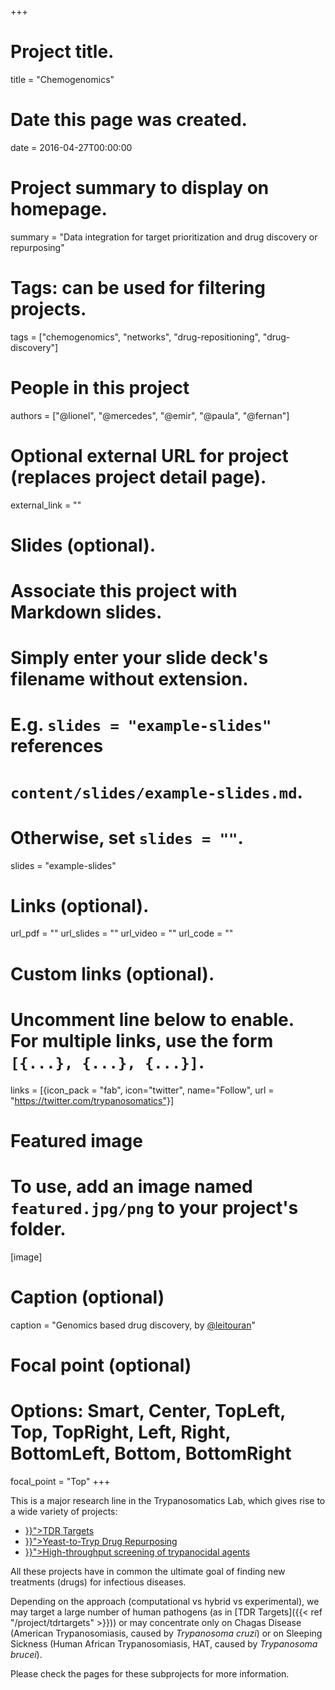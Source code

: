 +++
# Project title.
title = "Chemogenomics"

# Date this page was created.
date = 2016-04-27T00:00:00

# Project summary to display on homepage.
summary = "Data integration for target prioritization and drug discovery or repurposing"

# Tags: can be used for filtering projects.
tags = ["chemogenomics", "networks", "drug-repositioning", "drug-discovery"]

# People in this project
authors = ["@lionel", "@mercedes", "@emir", "@paula", "@fernan"]

# Optional external URL for project (replaces project detail page).
external_link = ""

# Slides (optional).
#   Associate this project with Markdown slides.
#   Simply enter your slide deck's filename without extension.
#   E.g. `slides = "example-slides"` references 
#   `content/slides/example-slides.md`.
#   Otherwise, set `slides = ""`.
slides = "example-slides"

# Links (optional).
url_pdf = ""
url_slides = ""
url_video = ""
url_code = ""

# Custom links (optional).
#   Uncomment line below to enable. For multiple links, use the form `[{...}, {...}, {...}]`.
links = [{icon_pack = "fab", icon="twitter", name="Follow", url = "https://twitter.com/trypanosomatics"}]

# Featured image
# To use, add an image named `featured.jpg/png` to your project's folder. 
[image]
  # Caption (optional)
  caption = "Genomics based drug discovery, by [@leitouran](/authors/lionel)"
  
  # Focal point (optional)
  # Options: Smart, Center, TopLeft, Top, TopRight, Left, Right, BottomLeft, Bottom, BottomRight
  focal_point = "Top"
+++

This is a major research line in the Trypanosomatics Lab, which gives rise to a wide variety of projects: 

<ul>
  <li><a href="{{< ref "/project/tdrtargets" >}}">TDR Targets</a></li>
  <li><a href="{{< ref "/project/Yeast-repo" >}}">Yeast-to-Tryp Drug Repurposing</a></li>
  <li><a href="{{< ref "/project/HTS" >}}">High-throughput screening of trypanocidal agents</a></li>
</ul>

All these projects have in common the ultimate goal of finding new
treatments (drugs) for infectious diseases. 

Depending on the approach (computational vs hybrid vs experimental), we may
target a large number of human pathogens (as in [TDR Targets]({{< ref
"/project/tdrtargets" >}})) or may concentrate only on Chagas Disease
(American Trypanosomiasis, caused by _Trypanosoma cruzi_) or on Sleeping
Sickness (Human African Trypanosomiasis, HAT, caused by _Trypanosoma
brucei_). 

Please check the pages for these subprojects for more information. 
